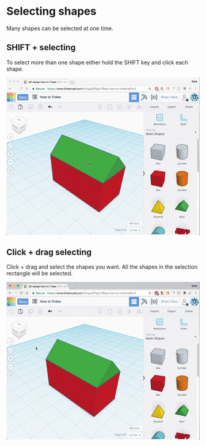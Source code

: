 # Selecting shapes

Many shapes can be selected at one time.

## SHIFT + selecting

To select more than one shape either hold the SHIFT key and click each shape.  

![](images/select-shapes.gif)

## Click + drag selecting

Click + drag and select the shapes you want. All the shapes in the selection rectangle will be selected.

![](images/drag-select-shapes.gif)
